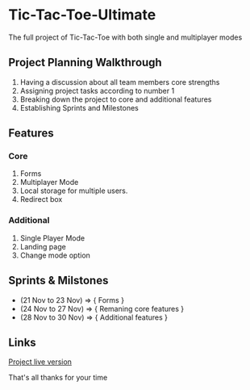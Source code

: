 # Tic-Tac-Toe-Ultimate

The full project of Tic-Tac-Toe with both single and multiplayer modes 


## Project Planning Walkthrough

 1. Having a discussion about all team members core strengths
2. Assigning project tasks according to number 1
3. Breaking down the project to core and additional features
4. Establishing Sprints and Milestones 

## Features
### Core
1. Forms
2. Multiplayer Mode 
3. Local storage for multiple users.
4. Redirect box

### Additional
1. Single Player Mode 
2. Landing page 
3. Change mode option

## Sprints & Milstones

* (21 Nov to 23 Nov) => { Forms }
* (24 Nov to 27 Nov) => { Remaning core features }
* (28 Nov to 30 Nov) => { Additional features }

## Links
[Project live version](https://ayamohamed1.github.io/Tic-Tac-Toe-Ultimate/)

That's all thanks for your time

